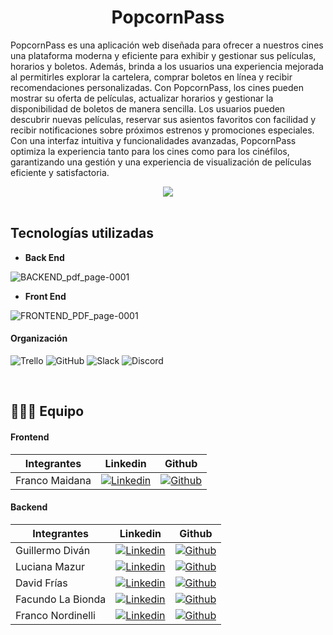 
<h1 align="center">
      PopcornPass
</h1>


PopcornPass es una aplicación web diseñada para ofrecer a nuestros cines una plataforma moderna y eficiente para exhibir y gestionar sus películas, horarios y boletos. Además, brinda a los usuarios una experiencia mejorada al permitirles explorar la cartelera, comprar boletos en línea y recibir recomendaciones personalizadas. Con PopcornPass, los cines pueden mostrar su oferta de películas, actualizar horarios y gestionar la disponibilidad de boletos de manera sencilla. Los usuarios pueden descubrir nuevas películas, reservar sus asientos favoritos con facilidad y recibir notificaciones sobre próximos estrenos y promociones especiales. Con una interfaz intuitiva y funcionalidades avanzadas, PopcornPass optimiza la experiencia tanto para los cines como para los cinéfilos, garantizando una gestión y una experiencia de visualización de películas eficiente y satisfactoria.
<div align='center'>
   <a href="https://popcorn-pass-maidana07-projects.vercel.app/peliculas/en-pantalla" target="_blank">
      <img src="https://img.shields.io/badge/VER_DEMO-EE9B01?style=for-the-badge&logo=heroku&logoColor=purple"/>
  </a>
   <a href="https://" target="_blank">
  </a>
</div>

<br/>

## **Tecnologías utilizadas**

- **Back End**

![BACKEND_pdf_page-0001](https://github.com/GuillermoDivan/s15-11-m-java-react/assets/83563006/325a686e-9409-424c-bb9b-9108195689fa)


 - **Front End**
   
![FRONTEND_PDF_page-0001](https://github.com/GuillermoDivan/s15-11-m-java-react/assets/83563006/3a19855d-bd8d-4789-9d73-19fb37761f09)


#### Organización
![Trello](https://img.shields.io/badge/Trello-0052CC?style=for-the-badge&logo=trello&logoColor=white)
![GitHub](https://img.shields.io/badge/github-%23121011.svg?style=for-the-badge&logo=github&logoColor=white)
![Slack](https://img.shields.io/badge/Slack-4A154B?style=for-the-badge&logo=slack&logoColor=white)
![Discord](https://img.shields.io/badge/Discord-5865F2?style=for-the-badge&logo=discord&logoColor=white)
<br/>

<br/>

## 👨🏽‍💻 Equipo

#### Frontend
| Integrantes    | Linkedin | Github |
|----------------| ------------ | ------------ |
| Franco Maidana |[![Linkedin](    https://img.shields.io/badge/LinkedIn-0077B5?style=for-the-badge&logo=linkedin&logoColor=white)](https://www.linkedin.com/in/maidana-franco07)  | [![Github](https://img.shields.io/badge/GitHub-100000?style=for-the-badge&logo=github&logoColor=white)](https://github.com/Maidana0)|


#### Backend
| Integrantes       | Linkedin | Github |
|-------------------| ------------ | ------------ |
| Guillermo Diván   |[![Linkedin](    https://img.shields.io/badge/LinkedIn-0077B5?style=for-the-badge&logo=linkedin&logoColor=white)]( https://www.linkedin.com/in/guillermo-divan/) | [![Github](https://img.shields.io/badge/GitHub-100000?style=for-the-badge&logo=github&logoColor=white)](https://github.com/GuillermoDivan) |  
| Luciana Mazur     |[![Linkedin](    https://img.shields.io/badge/LinkedIn-0077B5?style=for-the-badge&logo=linkedin&logoColor=white)](https://www.linkedin.com/in/lucianamazur/) |[![Github](https://img.shields.io/badge/GitHub-100000?style=for-the-badge&logo=github&logoColor=white)](https://github.com/LucianaMazur)  |
| David Frías       | [![Linkedin](    https://img.shields.io/badge/LinkedIn-0077B5?style=for-the-badge&logo=linkedin&logoColor=white)](https://www.linkedin.com/in/david-frias-ruiz/) |[![Github](https://img.shields.io/badge/GitHub-100000?style=for-the-badge&logo=github&logoColor=white)](https://github.com/Adavidfr) |
| Facundo La Bionda | [![Linkedin](    https://img.shields.io/badge/LinkedIn-0077B5?style=for-the-badge&logo=linkedin&logoColor=white)](https://www.linkedin.com/in/facundo-la-bionda-a31866286/) |[![Github](https://img.shields.io/badge/GitHub-100000?style=for-the-badge&logo=github&logoColor=white)](https://github.com/facuu142) |
| Franco Nordinelli | [![Linkedin](    https://img.shields.io/badge/LinkedIn-0077B5?style=for-the-badge&logo=linkedin&logoColor=white)](https://www.linkedin.com/in/franco-nordinelli/) |[![Github](https://img.shields.io/badge/GitHub-100000?style=for-the-badge&logo=github&logoColor=white)](https://github.com/FrancoNordinelli) |

<br/>

